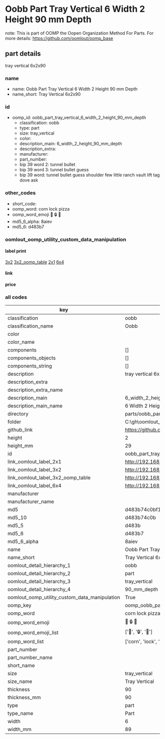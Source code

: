 # Oobb Part Tray Vertical 6 Width 2 Height 90 mm Depth  

note: This is part of OOMP the Oopen Organization Method For Parts. For more details: https://github.com/oomlout/oomp_base

##  part details
  



tray vertical 6x2x90



### name
* name: Oobb Part Tray Vertical 6 Width 2 Height 90 mm Depth
* name_short: Tray Vertical 6x2x90 
### id
* oomp_id: oobb_part_tray_vertical_6_width_2_height_90_mm_depth
  * classification: oobb
  * type: part
  * size: tray_vertical
  * color: 
  * description_main: 6_width_2_height_90_mm_depth
  * description_extra: 
  * manufacturer: 
  * part_number: 
  * bip 39 word 2: tunnel bullet
  * bip 39 word 3: tunnel bullet guess
  * bip 39 word: tunnel bullet guess shoulder few little ranch vault lift tag dove ask

### other_codes
* short_code: 
* oomp_word: corn lock pizza
* oomp_word_emoji :corn: :lock: :pizza:
* md5_6_alpha: 8aiev
* md5_6: d483b7






### oomlout_oomp_utility_custom_data_manipulation
#### label print
[3x2](http://192.168.1.245:1112/?label=oomp%208aiev)
[3x2_oomp_table](http://192.168.1.108:1112/?label=oomp%208aiev)
[2x1](http://192.168.1.242:1112/?label=oomp%208aiev)
[6x4](http://192.168.1.55:1112/?label=oomp%208aiev)    

#### link

                              

#### price







### all codes 
| key | value |  
| --- | --- |  
| classification | oobb |  
| classification_name | Oobb |  
| color |  |  
| color_name |  |  
| components | [] |  
| components_objects | [] |  
| components_string | [] |  
| description | tray vertical 6x2x90 |  
| description_extra |  |  
| description_extra_name |  |  
| description_main | 6_width_2_height_90_mm_depth |  
| description_main_name | 6 Width 2 Height 90 mm Depth |  
| directory | parts/oobb_part_tray_vertical_6_width_2_height_90_mm_depth |  
| folder | C:\gh\oomlout_oobb_version_4_generated_parts\parts\oobb_part_tray_vertical_6_width_2_height_90_mm_depth |  
| github_link | https://github.com/oomlout/oomlout_oomp_part_src/tree/main/parts/oobb_part_tray_vertical_6_width_2_height_90_mm_depth |  
| height | 2 |  
| height_mm | 29 |  
| id | oobb_part_tray_vertical_6_width_2_height_90_mm_depth |  
| link_oomlout_label_2x1 | http://192.168.1.242:1112/?label=oomp%208aiev |  
| link_oomlout_label_3x2 | http://192.168.1.245:1112/?label=oomp%208aiev |  
| link_oomlout_label_3x2_oomp_table | http://192.168.1.108:1112/?label=oomp%208aiev |  
| link_oomlout_label_6x4 | http://192.168.1.55:1112/?label=oomp%208aiev |  
| manufacturer |  |  
| manufacturer_name |  |  
| md5 | d483b74c0bf1d6320a2acc6ecec78f54 |  
| md5_10 | d483b74c0b |  
| md5_5 | d483b |  
| md5_6 | d483b7 |  
| md5_6_alpha | 8aiev |  
| name | Oobb Part Tray Vertical 6 Width 2 Height 90 mm Depth |  
| name_short | Tray Vertical 6x2x90  |  
| oomlout_detail_hierarchy_1 | oobb |  
| oomlout_detail_hierarchy_2 | part |  
| oomlout_detail_hierarchy_3 | tray_vertical |  
| oomlout_detail_hierarchy_4 | 90_mm_depth |  
| oomlout_oomp_utility_custom_data_manipulation | True |  
| oomp_key | oomp_oobb_part_tray_vertical_6_width_2_height_90_mm_depth |  
| oomp_word | corn lock pizza |  
| oomp_word_emoji | :corn: :lock: :pizza: |  
| oomp_word_emoji_list | [':corn:', ':lock:', ':pizza:'] |  
| oomp_word_list | ['corn', 'lock', 'pizza'] |  
| part_number |  |  
| part_number_name |  |  
| short_name |  |  
| size | tray_vertical |  
| size_name | Tray Vertical |  
| thickness | 90 |  
| thickness_mm | 90 |  
| type | part |  
| type_name | Part |  
| width | 6 |  
| width_mm | 89 |  
